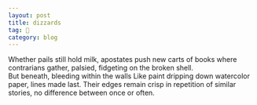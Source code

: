 ```yaml
---
layout: post
title: dizzards
tag: 🍞
category: blog
---
```


Whether pails still hold milk, 
apostates push new carts of books
where contrarians gather, palsied,
fidgeting on the broken shell.  
But beneath, bleeding within the walls
Like paint dripping down watercolor paper,
lines made last.  Their edges remain crisp 
in repetition of similar stories, 
no difference between once or often.



